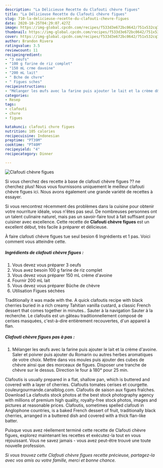 ```yaml
---
description: "La Délicieuse Recette du Clafouti chèvre figues"
title: "La Délicieuse Recette du Clafouti chèvre figues"
slug: 710-la-delicieuse-recette-du-clafouti-chevre-figues
date: 2020-10-25T04:29:07.427Z
image: https://img-global.cpcdn.com/recipes/f533d3e672bc0642/751x532cq70/clafouti-chevre-figues-photo-principale-de-la-recette.jpg
thumbnail: https://img-global.cpcdn.com/recipes/f533d3e672bc0642/751x532cq70/clafouti-chevre-figues-photo-principale-de-la-recette.jpg
cover: https://img-global.cpcdn.com/recipes/f533d3e672bc0642/751x532cq70/clafouti-chevre-figues-photo-principale-de-la-recette.jpg
author: Brandon Rivera
ratingvalue: 3.5
reviewcount: 11
recipeingredient:
- "3 oeufs"
- "100 g farine de riz complet"
- "150 mL crme davoine"
- "200 mL lait"
- " Bche de chvre"
- " Figues sches"
recipeinstructions:
- "Mélanger les œufs avec la farine puis ajouter le lait et la crème d&#39;avoine. Saler et poivrer puis ajouter du Romarin ou autres herbes aromatiques de votre choix. Mettre dans vos moules puis ajouter des cubes de chèvre ainsi que des morceaux de figues. Disposer une tranche de chèvre sur le dessus. Direction le four à 180° pour 25 min."
categories:
- Resep
tags:
- clafouti
- chvre
- figues

katakunci: clafouti chvre figues 
nutrition: 105 calories
recipecuisine: Indonesian
preptime: "PT39M"
cooktime: "PT40M"
recipeyield: "4"
recipecategory: Dinner

---
```



![Clafouti chèvre figues](https://img-global.cpcdn.com/recipes/f533d3e672bc0642/751x532cq70/clafouti-chevre-figues-photo-principale-de-la-recette.jpg)

Si vous cherchez des recette à base de clafouti chèvre figues ?? ne cherchez plus! Nous vous fournissons uniquement le meilleur clafouti chèvre figues ici. Nous avons également une grande variété de recettes à essayer.

Si vous rencontrez récemment des problèmes dans la cuisine pour obtenir votre nourriture idéale, vous n'êtes pas seul. De nombreuses personnes ont un talent culinaire naturel, mais pas un savoir-faire tout à fait suffisant pour cuisiner avec excellence. Cette recette de <strong> Clafouti chèvre figues </strong> est un excellent début, très facile à préparer et délicieuse.

<!--inarticleads1-->

À faire clafouti chèvre figues tue seul besion 6 Ingrédients et 1 pas. Voici comment vous atteindre cette.

##### Ingrédients de clafouti chèvre figues :

1. Vous devez vous préparer 3 oeufs
1. Vous avez besoin 100 g farine de riz complet
1. Vous devez vous préparer 150 mL crème d&#39;avoine
1. Fournir 200 mL lait
1. Vous devez vous préparer  Bûche de chèvre
1. Utilisation  Figues séchées


Traditionally it was made with the. A quick clafoutis recipe with black cherries buried in a rich creamy Tahitian vanilla custard, a classic French dessert that comes together in minutes.. Sauter à la navigation Sauter à la recherche. Le clafoutis est un gâteau traditionnellement composé de cerises masquées, c&#39;est-à-dire entièrement recouvertes, d&#39;un appareil à flan. 

<!--inarticleads2-->

##### Clafouti chèvre figues pas à pas :

1. Mélanger les œufs avec la farine puis ajouter le lait et la crème d&#39;avoine. Saler et poivrer puis ajouter du Romarin ou autres herbes aromatiques de votre choix. Mettre dans vos moules puis ajouter des cubes de chèvre ainsi que des morceaux de figues. Disposer une tranche de chèvre sur le dessus. Direction le four à 180° pour 25 min.


Clafoutis is usually prepared in a flat, shallow pan, which is buttered and covered with a layer of cherries. Clafoutis tomates cerises et courgette. couleurgourmande.canalblog.com. Clafoutis de saison aux figues fraîches. Download La clafoutis stock photos at the best stock photography agency with millions of premium high quality, royalty-free stock photos, images and pictures at reasonable prices. Clafoutis, sometimes spelled clafouti in Anglophone countries, is a baked French dessert of fruit, traditionally black cherries, arranged in a buttered dish and covered with a thick flan-like batter. 

<!--inarticleads1-->

<p>
Puisque vous avez réellement terminé cette recette de Clafouti chèvre figues, explorez maintenant les recettes et exécutez-la tout en vous réjouissant. Vous ne savez jamais - vous avez peut-être trouvé une toute nouvelle profession.
</p>

<p>
<i>Si vous trouvez cette Clafouti chèvre figues recette précieuse, partagez-la avec vos amis ou votre famille, merci et bonne chance.</i>
</p>
